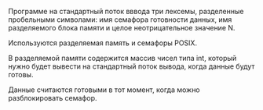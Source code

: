 Программе на стандартный поток вввода три лексемы, разделенные пробельными символами: имя семафора готовности данных, имя разделяемого блока памяти и целое неотрицательное значение N.

Используются разделяемая память и семафоры POSIX.

В разделяемой памяти содержится массив чисел типа int, который нужно будет вывести на стандартный поток вывода, когда данные будут готовы.

Данные считаются готовыми в тот момент, когда можно разблокировать семафор.

